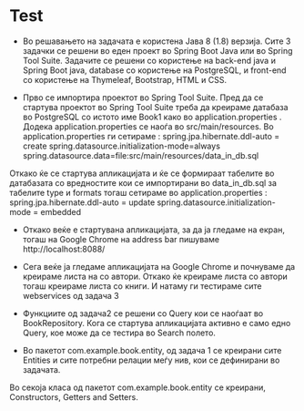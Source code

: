 # Test

-	Во решавањето на задачата е користена Јава 8 (1.8) верзија.  Сите 3 задачки се решени во еден проект во Spring Boot Java или во Spring Tool Suite. Задачите се решени со користење на back-end java и Spring Boot java, database со користење на PostgreSQL, и  front-end со користење на Thymeleaf, Bootstrap, HTML и CSS.

-	Прво се импортира проектот во Spring Tool Suite. Пред  да се стартува проектот во Spring Tool Suite треба да креираме датабаза во PostgreSQL  со истото име Book1 како во application.properties . Додека application.properties  се наоѓа во src/main/resources. Во application.properties  ги сетираме :
spring.jpa.hibernate.ddl-auto = create
spring.datasource.initialization-mode=always spring.datasource.data=file:src/main/resources/data_in_db.sql


 Откако ќе се стартува апликацијата и ќе се формираат табелите во датабазата со вредностите кои се импортирани во data_in_db.sql  за табелите type и formats тогаш сетираме во application.properties  :
spring.jpa.hibernate.ddl-auto = update
spring.datasource.initialization-mode = embedded


-	Откако веќе е стартувана апликацијата, за да ја гледаме на екран, тогаш на Google Chrome на address bar пишуваме http://localhost:8088/

-	Сега веќе ја гледаме апликацијата на Google Chrome и почнуваме да креираме листа на со автори. Откако ќе креираме листа со автори тогаш креираме листа со книги. И натаму ги тестираме сите webservices  од задача 3

-	Функциите од задача2 се решени со Query кои се наоѓаат во BookRepository. Кога се стартува апликацијата активно е само едно Query, кое може да се тестира во Search полето. 

-	Во пакетот com.example.book.entity, од задача 1 се креирани сите Еntities и сите потребни релации меѓу нив, кои се дефинирани во задачата.

Во секоја класа од пакетот com.example.book.entity се креирани, Constructors, Getters and Setters.
